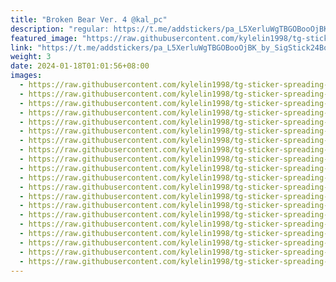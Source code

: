 ```yaml
---
title: "Broken Bear Ver. 4 @kal_pc"
description: "regular: https://t.me/addstickers/pa_L5XerluWgTBGOBooOjBK_by_SigStick24Bot"
featured_image: "https://raw.githubusercontent.com/kylelin1998/tg-sticker-spreading-worldwide-images/main/img/f2d86294-1ff1-4fa5-bfe4-900bed09f881.jpg"
link: "https://t.me/addstickers/pa_L5XerluWgTBGOBooOjBK_by_SigStick24Bot"
weight: 3
date: 2024-01-18T01:01:56+08:00
images:
  - https://raw.githubusercontent.com/kylelin1998/tg-sticker-spreading-worldwide-images/main/img/f2d86294-1ff1-4fa5-bfe4-900bed09f881.jpg
  - https://raw.githubusercontent.com/kylelin1998/tg-sticker-spreading-worldwide-images/main/img/7d802eb9-f349-45f9-a3cf-8bd910847a43.jpg
  - https://raw.githubusercontent.com/kylelin1998/tg-sticker-spreading-worldwide-images/main/img/d738cbd9-c726-4e85-80cd-7dd6f750ea61.jpg
  - https://raw.githubusercontent.com/kylelin1998/tg-sticker-spreading-worldwide-images/main/img/9f92092a-3b7f-4dab-b609-bcdaa3fb975c.jpg
  - https://raw.githubusercontent.com/kylelin1998/tg-sticker-spreading-worldwide-images/main/img/5712eebf-10bc-4e72-93e1-f9b80a2c439f.jpg
  - https://raw.githubusercontent.com/kylelin1998/tg-sticker-spreading-worldwide-images/main/img/8a1f9994-bfc5-487e-b13f-57e3dfac7278.jpg
  - https://raw.githubusercontent.com/kylelin1998/tg-sticker-spreading-worldwide-images/main/img/f93d8d46-5c6c-41b5-98c3-f9c19f3ce775.jpg
  - https://raw.githubusercontent.com/kylelin1998/tg-sticker-spreading-worldwide-images/main/img/85c665cb-29a1-49b3-9916-67f2eb6ec03f.jpg
  - https://raw.githubusercontent.com/kylelin1998/tg-sticker-spreading-worldwide-images/main/img/2badf832-c2ef-4280-9a87-0d7cf203ee6f.jpg
  - https://raw.githubusercontent.com/kylelin1998/tg-sticker-spreading-worldwide-images/main/img/49050dbf-1c96-4e2d-b884-533c3e45ef9d.jpg
  - https://raw.githubusercontent.com/kylelin1998/tg-sticker-spreading-worldwide-images/main/img/ec441c56-d564-4849-9c73-27b305cfa87d.jpg
  - https://raw.githubusercontent.com/kylelin1998/tg-sticker-spreading-worldwide-images/main/img/fe2895b2-efd2-47f5-a19c-9db5ca3292a4.jpg
  - https://raw.githubusercontent.com/kylelin1998/tg-sticker-spreading-worldwide-images/main/img/c2b2eb25-b6ee-4cfe-9f56-144d59afcc6b.jpg
  - https://raw.githubusercontent.com/kylelin1998/tg-sticker-spreading-worldwide-images/main/img/f9512677-ed5d-4736-a644-f77f267a653a.jpg
  - https://raw.githubusercontent.com/kylelin1998/tg-sticker-spreading-worldwide-images/main/img/2b5f8f4c-17ba-4551-abe8-5941af33e86a.jpg
  - https://raw.githubusercontent.com/kylelin1998/tg-sticker-spreading-worldwide-images/main/img/fc7c0180-a30e-40ff-95e0-a1d640e994b8.jpg
  - https://raw.githubusercontent.com/kylelin1998/tg-sticker-spreading-worldwide-images/main/img/31fdd5e4-e837-48c4-8fbb-981b6c10ad01.jpg
  - https://raw.githubusercontent.com/kylelin1998/tg-sticker-spreading-worldwide-images/main/img/3d183d31-2933-4b01-9dd5-0ad10322ac75.jpg
  - https://raw.githubusercontent.com/kylelin1998/tg-sticker-spreading-worldwide-images/main/img/f1ca998b-2dfb-4060-b0ef-17eba38f2f1a.jpg
  - https://raw.githubusercontent.com/kylelin1998/tg-sticker-spreading-worldwide-images/main/img/5b3ae9d0-82dd-42e8-bc7c-75e02d3c6037.jpg
---
```

